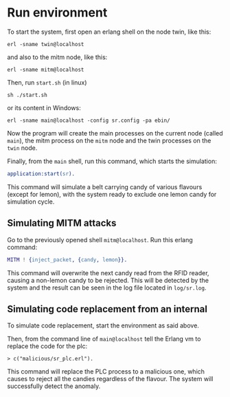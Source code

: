 # Run environment

To start the system, first open an erlang shell on the node twin, like this:

```Shell
erl -sname twin@localhost
```

and also to the mitm node, like this:

```Shell
erl -sname mitm@localhost
```

Then, run `start.sh` (in linux)

```Shell
sh ./start.sh
```

or its content in Windows:

```
erl -sname main@localhost -config sr.config -pa ebin/
```

Now the program will create the main processes on the current node (called `main`),
the mitm process on the `mitm` node and the twin processes on the `twin` node.

Finally, from the `main` shell, run this command, which starts the simulation:

```Erlang
application:start(sr).
```

This command will simulate a belt carrying candy of various flavours (except for lemon), 
with the system ready to exclude one lemon candy for simulation cycle.

## Simulating MITM attacks

Go to the previously opened shell `mitm@localhost`. Run this erlang command:

```Erlang
MITM ! {inject_packet, {candy, lemon}}.
```

This command will overwrite the next candy read from the RFID reader, causing a non-lemon candy
to be rejected. This will be detected by the system and the result can be seen 
in the log file located in `log/sr.log`.

## Simulating code replacement from an internal

To simulate code replacement, start the environment as said above.

Then, from the command line of `main@localhost` tell the Erlang vm to replace
the code for the plc:

```ErlangShell
> c("malicious/sr_plc.erl").
```

This command will replace the PLC process to a malicious one, which causes to
reject all the candies regardless of the flavour. The system will successfully detect the
anomaly.


